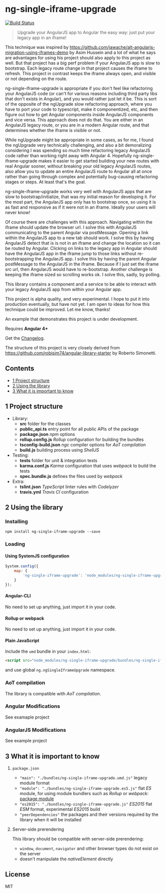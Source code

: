 # ng-single-iframe-upgrade
[![Build Status](https://travis-ci.org/bkinsey808/ng-single-iframe-upgrade.svg?branch=master)](https://travis-ci.org/bkinsey808/ng-single-iframe-upgrade)
>Upgrade your AngularJS app to Angular the easy way: just put your legacy app in an iframe!

This technique was inspired by https://github.com/jawache/alt-angularjs-migration-using-iframes-demo by Asim Hussein and a lot of what he says are advantages for using his project should also apply to this project as well. But that project has a big perf problem if your AngularJS app is slow to bootstrap. Each legacy route change in that project causes the iframe to refresh. This project in contrast keeps the iframe always open, and visible or not depending on the route.

ng-single-iframe-upgrade is appropriate if you don't feel like refactoring your AngularJS code (or can't for various reasons including third party libs that don't exists in Angular), and you would rather just let it be. 
This is sort of the opposite of the ngUpgrade slow refactoring approach, where you have to port your code to typescript, make it componentized, etc, and then figure out how to get Angular components inside AngularJS components and vice versa. This approach does not do that. You are either in an AngularJS legacy route, or you are in a modern Angular route, and that determines whether the iframe is visible or not. 

While ngUpgrade might be appropriate in some cases, as for me, I found the ngUpgrade very technically challenging, and also a bit demoralizing considering I was spending so much time refactoring legacy AngularJS code rather than working right away with Angular 4. Hopefully ng-single-iframe-upgrade makes it easier to get started building your new routes with real Angular sooner, without breaking your old legacy AngularJS routes, also allow you to update an entire AngularJS route to Angular all at once rather than going through complex and potentially bug-causing refactoring stages or steps. At least that's the goal.

ng-single-iframe-upgrade works very well with AngularJS apps that are slow to bootstrap/initialize, that was my initial reason for developing it. For the most part, the AngularJS app only has to bootstrap once, so using it is as fast and responsive as if it were not in an iframe. Ideally your users will never know!

Of course there are challenges with this approach. Navigating within the iframe should update the browser url.
I solve this with AngularJS communicating to the parent Angular via postMessage. Opening a link within the AngularJS app to a new tab should work. I solve this by having AngularJS detect that is is not in an iframe and change the location so it can be routed by Angular. Clicking on links to the legacy app in Angular should have the AngularJS app in the iframe jump to those links without re-bootstrapping the AngularJS app. I solve this by having the parent Angular postMessage to the AngularJS in the iframe. Because if I just set the iframe src url, then AngularJS would have to re-bootstrap. Another challenge is keeping the iframe sized so scrolling works ok. I solve this, sadly, by polling. 

This library contains a component and a service to be able to interact with your legacy
AngularJS app from within your Angular app.

This project is alpha quality, and very experimental. I hope to put it into production eventually, but have not yet. I am open to ideas for how this technique could be improved. Let me know, thanks!

An example that demonstrates this project is under development.

Requires **Angular 4+** 

Get the [Changelog](https://github.com/bkinsey808/ng-single-iframe-upgrade/blob/master/CHANGELOG.md).

The structure of this project is very closely derived from https://github.com/robisim74/angular-library-starter by Roberto Simonetti.

## Contents
* [1 Project structure](#1)
* [2 Using the library](#7)
* [3 What it is important to know](#8)

## <a name="1"></a>1 Project structure
- Library:
    - **src** folder for the classes
    - **public_api.ts** entry point for all public APIs of the package
    - **package.json** _npm_ options
    - **rollup.config.js** _Rollup_ configuration for building the bundles
    - **tsconfig-build.json** _ngc_ compiler options for _AoT compilation_
    - **build.js** building process using _ShellJS_
- Testing:
    - **tests** folder for unit & integration tests
    - **karma.conf.js** _Karma_ configuration that uses _webpack_ to build the tests
    - **spec.bundle.js** defines the files used by _webpack_
- Extra:
    - **tslint.json** _TypeScript_ linter rules with _Codelyzer_
    - **travis.yml** _Travis CI_ configuration

## <a name="2"></a>2 Using the library
### Installing
```Shell
npm install ng-single-iframe-upgrade --save 
```
### Loading
#### Using SystemJS configuration
```JavaScript
System.config({
    map: {
        'ng-single-iframe-upgrade': 'node_modules/ng-single-iframe-upgrade/bundles/ng-single-iframe-upgrade.umd.js'
    }
});
```
#### Angular-CLI
No need to set up anything, just import it in your code.
#### Rollup or webpack
No need to set up anything, just import it in your code.
#### Plain JavaScript
Include the `umd` bundle in your `index.html`:
```Html
<script src="node_modules/ng-single-iframe-upgrade/bundles/ng-single-iframe-upgrade.umd.js"></script>
```
and use global `ng.ngSingleIframeUpgrade` namespace.

### AoT compilation
The library is compatible with _AoT compilation_.

### Angular Modifications
See examaple project

### AngularJS Modifications
See example project

## <a name="3"></a>3 What it is important to know
1. `package.json`

    * `"main": "./bundles/ng-single-iframe-upgrade.umd.js"` legacy module format 
    * `"module": "./bundles/ng-single-iframe-upgrade.es5.js"` flat _ES_ module, for using module bundlers such as _Rollup_ or _webpack_: 
    [package module](https://github.com/rollup/rollup/wiki/pkg.module)
    * `"es2015": "./bundles/ng-single-iframe-upgrade.js"` _ES2015_ flat _ESM_ format, experimental _ES2015_ build
    * `"peerDependencies"` the packages and their versions required by the library when it will be installed

2. Server-side prerendering

    This library should be compatible with server-side prerendering:
    * `window`, `document`, `navigator` and other browser types do not exist on the server
    * doesn't manipulate the _nativeElement_ directly

## License
MIT
